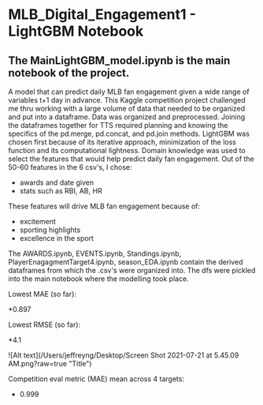 # MLB_Digital_Engagement1 - LightGBM Notebook

## The MainLightGBM_model.ipynb is the main notebook of the project.

A model that can predict daily MLB fan engagement given a wide range of variables t+1 day in advance. This Kaggle competition project challenged me thru working with a large volume of data that needed to be organized and put into a dataframe. Data was organized and preprocessed. Joining the dataframes together for TTS required planning and knowing the specifics of the pd.merge, pd.concat, and pd.join methods. LightGBM was chosen first because of its iterative approach, minimization of the loss function and its computational lightness. Domain knowledge was used to select the features that would help predict daily fan engagement. Out of the 50-60 features in the 6 csv's, I chose:

* awards and date given
* stats such as RBI, AB, HR

These features will drive MLB fan engagement because of:

* excitement 
* sporting highlights
* excellence in the sport

The AWARDS.ipynb, EVENTS.ipynb, Standings.ipynb, PlayerEnagagmentTarget4.ipynb, season_EDA.ipynb contain the derived dataframes from which the .csv's were organized into. The dfs were pickled into the main notebook where the modelling took place.

Lowest MAE (so far):

*0.897

Lowest RMSE (so far):

*4.1

![Alt text](/Users/jeffreyng/Desktop/Screen Shot 2021-07-21 at 5.45.09 AM.png?raw=true "Title")

Competition eval metric (MAE)
mean across 4 targets: 
* 0.999

